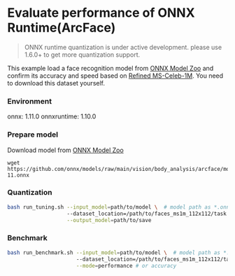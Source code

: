 # Evaluate performance of ONNX Runtime(ArcFace) 
>ONNX runtime quantization is under active development. please use 1.6.0+ to get more quantization support. 

This example load a face recognition model from [ONNX Model Zoo](https://github.com/onnx/models) and confirm its accuracy and speed based on [Refined MS-Celeb-1M](https://s3.amazonaws.com/onnx-model-zoo/arcface/dataset/faces_ms1m_112x112.zip). You need to download this dataset yourself.

### Environment
onnx: 1.11.0
onnxruntime: 1.10.0

### Prepare model
Download model from [ONNX Model Zoo](https://github.com/onnx/models)

```shell
wget https://github.com/onnx/models/raw/main/vision/body_analysis/arcface/model/arcfaceresnet100-11.onnx
```

### Quantization

```bash
bash run_tuning.sh --input_model=path/to/model \  # model path as *.onnx
                   --dataset_location=/path/to/faces_ms1m_112x112/task.bin \
                   --output_model=path/to/save
```

### Benchmark

```bash
bash run_benchmark.sh --input_model=path/to/model \  # model path as *.onnx
                      --dataset_location=/path/to/faces_ms1m_112x112/task.bin \
                      --mode=performance # or accuracy
```

